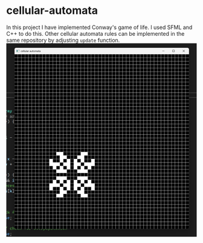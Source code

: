 # cellular-automata
In this project I have implemented Conway's game of life. 
I used SFML and C++ to do this. 
Other cellular automata rules can be implemented in the same repository by adjusting `update` function. 
![alt text](1.png "Pulsar Period 3")
